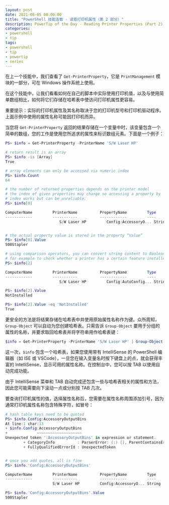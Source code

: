 ```yaml
---
layout: post
date: 2021-08-05 00:00:00
title: "PowerShell 技能连载 - 读取打印机属性（第 2 部分）"
description: PowerTip of the Day - Reading Printer Properties (Part 2)
categories:
- powershell
- tip
tags:
- powershell
- tip
- powertip
- series
---
```

在上一个技能中，我们查看了 `Get-PrinterProperty`，它是 `PrintManagement` 模块的一部分，可在 Windows 操作系统上使用。

在这个技能中，让我们看看如何在自己的脚本中实际使用打印机值，以及与使用简单数组相比，如何将它们存储在哈希表中使访问打印机属性更容易。

重要提示：实际的打印机属性及其名称取决于您的打印机型号和打印机驱动程序。上面示例中使用的属性名称可能因打印机而异。

当您将 `Get-PrinterProperty` 返回的结果存储在一个变量中时，该变量包含一个简单的数组，您的工作是使用您所追求的属性来标识数组元素。下面是一个例子：

```powershell
PS> $info = Get-PrinterProperty -PrinterName 'S/W Laser HP'

# return result is an array
PS> $info -is [Array]
True

# array elements can only be accessed via numeric index
PS> $info.Count
64

# the number of returned properties depends on the printer model
# the index of given properties may change so accessing a property by
# index works but can be unreliable:
PS> $info[0]

ComputerName         PrinterName          PropertyName         Type       Value
------------         -----------          ------------         ----       -----
                        S/W Laser HP         Config:AccessoryO... String     500Stapler


# the actual property value is stored in the property “Value”
PS> $info[0].Value
500Stapler

# using comparison operators, you can convert string content to Boolean
# for example to check whether a printer has a certain feature installed
PS> $info[2]

ComputerName         PrinterName          PropertyName         Type       Value
------------         -----------          ------------         ----       -----
                        S/W Laser HP         Config:AutoConfig... String     NotInstalled

PS> $info[2].Value
NotInstalled

PS> $info[2].Value -eq 'NotInstalled'
True
```

更安全的方法是将结果存储在哈希表中并使用原始属性名称作为键。众所周知，`Group-Object` 可以自动为您创建哈希表。只需告诉 `Group-Object` 要用于分组的属性的名称，并要求取回哈希表并将字符串用作哈希表键：

```powershell
$info = Get-PrinterProperty -PrinterName 'S/W Laser HP' | Group-Object -Property PropertyName -AsHashTable -AsString
```

这一次，`$info` 包含一个哈希表，如果您使用带有 IntelliSense 的 PowerShell 编辑器（如 ISE 或 VSCode），一旦您在输入变量名时按下键盘上的点，就会获得丰富的 IntelliSense，显示可用的属性名称。在控制台中，您可以按 TAB 以使用自动完成功能。

由于 IntelliSense 菜单和 TAB 自动完成还包含一些与哈希表相关的属性和方法，因此您可能需要向下滚动一点或分别按 TAB 几次。

要查询打印机属性的值，选择属性名称后，您需要在属性名称周围添加引号，因为通常打印机属性名称包含特殊字符，如冒号：

```powershell
# hash table keys need to be quoted
PS> $info.Config:AccessoryOutputBins
At line:1 char:13
+ $info.Config:AccessoryOutputBins
+             ~~~~~~~~~~~~~~~~~~~~
Unexpected token ':AccessoryOutputBins' in expression or statement.
        + CategoryInfo          : ParserError: (:) [], ParentContainsErrorRecordException
        + FullyQualifiedErrorId : UnexpectedToken


# once you add quotes, all is fine
PS> $info.'Config:AccessoryOutputBins'

ComputerName         PrinterName          PropertyName         Type       Value
------------         -----------          ------------         ----       -----
                     S/W Laser HP         Config:AccessoryO... String     500Stapler

PS> $info.'Config:AccessoryOutputBins'.Value
500Stapler
```

<!--本文国际来源：[Reading Printer Properties (Part 2)](https://community.idera.com/database-tools/powershell/powertips/b/tips/posts/reading-printer-properties-part-2)-->

